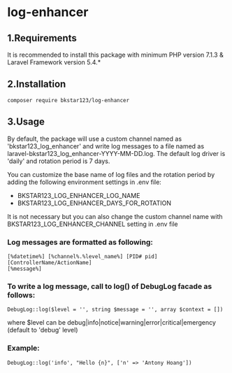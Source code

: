 # log-enhancer

## 1.Requirements  

It is recommended to install this package with minimum PHP version 7.1.3 & Laravel Framework version 5.4.*

## 2.Installation  
    composer require bkstar123/log-enhancer 

## 3.Usage

By default, the package will use a custom channel named as 'bkstar123_log_enhancer' and write log messages to a file named as laravel-bkstar123_log_enhancer-YYYY-MM-DD.log. The default log driver is 'daily' and rotation period is 7 days.  

You can customize the base name of log files and the rotation period by adding the following environment settings in .env file:  
- BKSTAR123_LOG_ENHANCER_LOG_NAME  
- BKSTAR123_LOG_ENHANCER_DAYS_FOR_ROTATION  

It is not necessary but you can also change the custom channel name with BKSTAR123_LOG_ENHANCER_CHANNEL setting in .env file  

### Log messages are formatted as following:  
    [%datetime%] [%channel%.%level_name%] [PID# pid] [ControllerName/ActionName]
    [%message%]

### To write a log message, call to log() of DebugLog facade as follows:  
    DebugLog::log($level = '', string $message = '', array $context = [])

where $level can be debug|info|notice|warning|error|critical|emergency (default to 'debug' level)  

### Example:  
    DebugLog::log('info', "Hello {n}", ['n' => 'Antony Hoang'])
